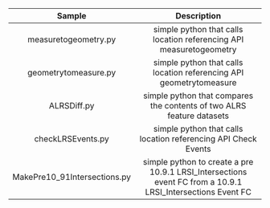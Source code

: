 | Sample  | Description    |
| :---:   | :---: |
| measuretogeometry.py | simple python that calls location referencing API measuretogeometry |
| geometrytomeasure.py | simple python that calls location referencing API geometrytomeasure |
| ALRSDiff.py | simple python that compares the contents of two ALRS feature datasets |
| checkLRSEvents.py | simple python that calls location referencing API Check Events |
| MakePre10_91Intersections.py | simple python to create a pre 10.9.1 LRSI_Intersections event FC from a 10.9.1 LRSI_Intersections Event FC |
